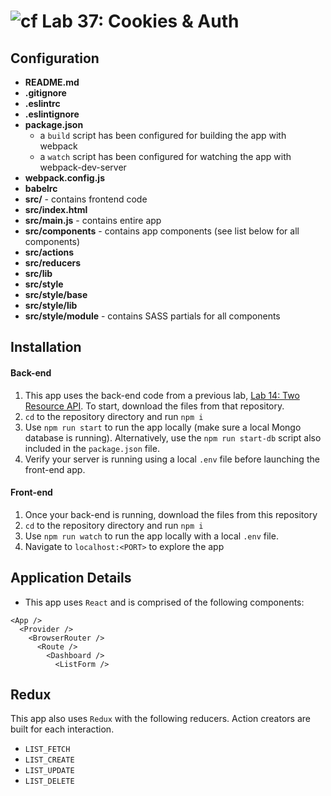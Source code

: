# ![cf](https://i.imgur.com/7v5ASc8.png) Lab 37: Cookies & Auth

## Configuration
* **README.md**
* **.gitignore**
* **.eslintrc**
* **.eslintignore**
* **package.json**
  * a `build` script has been configured for building the app with webpack
  * a `watch` script has been configured for watching the app with webpack-dev-server
* **webpack.config.js**
* **babelrc**
* **src/** - contains frontend code
* **src/index.html**
* **src/main.js** - contains entire app
* **src/components** - contains app components (see list below for all components)
* **src/actions**
* **src/reducers**
* **src/lib**
* **src/style**
* **src/style/base**
* **src/style/lib**
* **src/style/module** - contains SASS partials for all components

## Installation
#### Back-end
1. This app uses the back-end code from a previous lab, [Lab 14: Two Resource API](https://github.com/melaniebcohen/14-two-resource-api/tree/master/melanie-lab). To start, download the files from that repository.
2. `cd` to the repository directory and run `npm i`
3. Use `npm run start` to run the app locally (make sure a local Mongo database is running). Alternatively, use the `npm run start-db` script also included in the `package.json` file.
4. Verify your server is running using a local `.env` file before launching the front-end app.

#### Front-end
1. Once your back-end is running, download the files from this repository
2. `cd` to the repository directory and run `npm i`
3. Use `npm run watch` to run the app locally with a local `.env` file.
4. Navigate to `localhost:<PORT>` to explore the app

## Application Details
* This app uses `React` and is comprised of the following components:

```
<App />
  <Provider />
    <BrowserRouter />
      <Route />
        <Dashboard />
          <ListForm />
```

## Redux
This app also uses `Redux` with the following reducers. Action creators are built for each interaction.

* `LIST_FETCH`
* `LIST_CREATE`
* `LIST_UPDATE`
* `LIST_DELETE`
